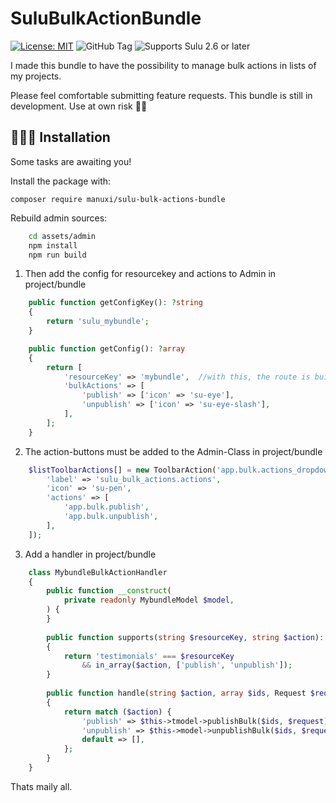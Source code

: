 ﻿# SuluBulkActionBundle
[![License: MIT](https://img.shields.io/badge/License-MIT-yellow.svg)](https://github.com/manuxi/SuluBulkActionsBundle/LICENSE)
![GitHub Tag](https://img.shields.io/github/v/tag/manuxi/SuluBulkActionsBundle)
![Supports Sulu 2.6 or later](https://img.shields.io/badge/%20Sulu->=2.6-0088cc?color=00b2df)

I made this bundle to have the possibility to manage bulk actions in lists of my projects.

Please feel comfortable submitting feature requests.
This bundle is still in development. Use at own risk 🤞🏻

## 👩🏻‍🏭 Installation
Some tasks are awaiting you!

Install the package with:
```console
composer require manuxi/sulu-bulk-actions-bundle
```

Rebuild admin sources:
```bash
    cd assets/admin
    npm install
    npm run build
```

1. Then add the config for resourcekey and actions to Admin in project/bundle
```php
    public function getConfigKey(): ?string
    {
        return 'sulu_mybundle';
    }

    public function getConfig(): ?array
    {
        return [
            'resourceKey' => 'mybundle',  //with this, the route is build: /admin/api/{resourceKey}/bulk-{action}
            'bulkActions' => [
                'publish' => ['icon' => 'su-eye'],
                'unpublish' => ['icon' => 'su-eye-slash'],
            ],
        ];
    }
```
2. The action-buttons must be added to the Admin-Class in project/bundle
```php
    $listToolbarActions[] = new ToolbarAction('app.bulk.actions_dropdown', [
        'label' => 'sulu_bulk_actions.actions',
        'icon' => 'su-pen',
        'actions' => [
            'app.bulk.publish',
            'app.bulk.unpublish',
        ],
    ]);
```
3. Add a handler in project/bundle
```php
    class MybundleBulkActionHandler
    {
        public function __construct(
            private readonly MybundleModel $model,
        ) {
        }
    
        public function supports(string $resourceKey, string $action): bool
        {
            return 'testimonials' === $resourceKey
                && in_array($action, ['publish', 'unpublish']);
        }
    
        public function handle(string $action, array $ids, Request $request): array
        {
            return match ($action) {
                'publish' => $this->tmodel->publishBulk($ids, $request),
                'unpublish' => $this->model->unpublishBulk($ids, $request),
                default => [],
            };
        }
    }
```

Thats maily all.
